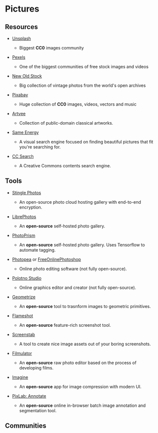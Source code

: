 # Pictures

## Resources

* [Unsplash](https://unsplash.com/)
  
  * Biggest **CC0** images community

* [Pexels](https://www.pexels.com)
  
  * One of the biggest communities of free stock images and videos

* [New Old Stock](https://nos.twnsnd.co)
  
  * Big collection of vintage photos from the world's open archives

* [Pixabay](https://pixabay.com)
  
  * Huge collection of **CC0** images, videos, vectors and music

* [Artvee](https://artvee.com)
  
  * Collection of public-domain classical artworks.

* [Same Energy](https://same.energy)
  
  - A visual search engine focused on finding beautiful pictures that fit you're searching for.

* [CC Search](https://search.creativecommons.org)
  
  * A Creative Commons contents search engine.

## Tools

* [Stingle Photos](https://stingle.org)
  
  * An open-source photo cloud hosting gallery with end-to-end encryption.

* [LibrePhotos](https://github.com/LibrePhotos/librephotos)
  
  * An **open-source** self-hosted photo gallery.

* [PhotoPrism](https://photoprism.app)
  
  * An **open-source** self-hosted photo gallery. Uses Tensorflow to automate tagging.

* [Photopea](https://www.photopea.com) or [FreeOnlinePhotoshop](https://www.freeonlinephotoshop.com)
  
  * Online photo editing software (not fully open-source).

* [Polotno Studio](https://studio.polotno.dev)
  
  * Online graphics editor and creator (not fully open-source).

* [Geometrize](https://www.geometrize.co.uk)
  
  * An **open-source** tool to trasnform images to geometric primitives.

* [Flameshot](https://github.com/flameshot-org/flameshot/)
  
  * An **open-source** feature-rich screenshot tool.

* [Screenstab](https://www.screenstab.com)
  
  * A tool to create nice image assets out of your boring screenshots.

* [Filmulator](https://filmulator.org)
  
  * An **open-source** raw photo editor based on the process of developing films.

* [Imagine](https://github.com/meowtec/Imagine)
  
  * An **open-source** app for image compression with modern UI.

* [PixLab: Annotate](https://annotate.pixlab.io)
  
  * An **open-source** online in-browser batch image annotation and segmentation tool.

## Communities
